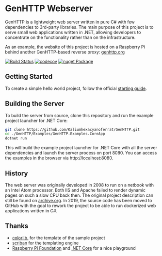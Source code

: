 # GenHTTP Webserver

GenHTTP is a lightweight web server written in pure C# with few dependencies to 3rd-party libraries. The main purpose of this project is to serve small web applications written in .NET, allowing developers to concentrate on the functionality rather than on the infrastructure.

As an example, the website of this project is hosted on a Raspberry Pi behind another GenHTTP-based reverse proxy: [genhttp.org](https://genhttp.org/)

[![Build Status](https://travis-ci.com/Kaliumhexacyanoferrat/GenHTTP.svg?branch=master)](https://travis-ci.com/Kaliumhexacyanoferrat/GenHTTP)  [![codecov](https://codecov.io/gh/Kaliumhexacyanoferrat/GenHTTP/branch/master/graph/badge.svg)](https://codecov.io/gh/Kaliumhexacyanoferrat/GenHTTP)  [![nuget Package](https://img.shields.io/nuget/v/GenHTTP.Core.svg)](https://www.nuget.org/packages/GenHTTP.Core/) 

## Getting Started

To create a simple hello world project, follow the official <a href="https://genhttp.org/documentation/">starting guide</a>.

## Building the Server

To build the server from source, clone this repository and run the example project launcher for .NET Core:

```sh
git clone https://github.com/Kaliumhexacyanoferrat/GenHTTP.git
cd ./GenHTTP/Examples/GenHTTP.Examples.CoreApp
dotnet run
```

This will build the example project launcher for .NET Core with all the server dependencies and launch the server process on port 8080. You can access the examples in the browser via http://localhost:8080.

## History

The web server was originally developed in 2008 to run on a netbook with an Intel Atom processor. Both IIS and Apache failed to render dynamic pages on such a slow CPU back then. The original project description can still be found on [archive.org](https://web.archive.org/web/20100706192130/http://gene.homeip.net/GenHTTPWebsite/). In 2019, the source code has been moved to GitHub with the goal to rework the project to be able to run dockerized web applications written in C#.

## Thanks

- [colorlib.](https://colorlib.com/) for the template of the sample project
- [scriban](https://github.com/lunet-io/scriban) for the templating engine
- [Raspberry Pi Foundation](https://www.raspberrypi.org/) and [.NET Core](https://github.com/dotnet/core) for a nice playground